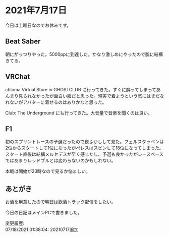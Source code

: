# 2021年7月17日

今日は土曜日なのでお休みです。

## Beat Saber

朝にがっつりやった。5000ppに到達した。かなり激しめにやったので腕に結構きてる。

## VRChat

chloma Virtual Store in GHOSTCLUB に行ってきた。すぐに酔ってしまってあんまり見られなかったが面白い服だと思った。現実で着ようという気にはまだなれないがアバターに着せるのはありかなと思った。

Club: The Underground にも行ってきた。大音量で音楽を聞くのは良い。

## F1

初のスプリントレースの予選だったので夜ふかしして見た。フェルスタッペンは2位からスタートして1位になったがペレスはスピンして18位になってしまった。スタート直後は結構メルセデスが早く感じたし、予選も良かったがレースペースではあまりレッドブルとは変わらないのかもしれない。

本戦は開始が23時なので見るか悩ましい。

## あとがき

お酒を用意したので明日は飲酒トラック配信をしたい。

今日の日記はメインPCで書きました。

変更履歴:  
07/18/2021 01:38:04: 20210717追加  
